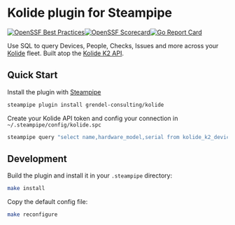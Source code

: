 # Kolide plugin for Steampipe
[![OpenSSF Best Practices](https://www.bestpractices.dev/projects/8741/badge)](https://www.bestpractices.dev/projects/8741)[![OpenSSF Scorecard](https://api.securityscorecards.dev/projects/github.com/grendel-consulting/steampipe-plugin-kolide/badge)](https://securityscorecards.dev/viewer/?uri=github.com/grendel-consulting/steampipe-plugin-kolide)[![Go Report Card](https://goreportcard.com/badge/github.com/grendel-consulting/steampipe-plugin-kolide)](https://goreportcard.com/report/github.com/grendel-consulting/steampipe-plugin-kolide)

Use SQL to query Devices, People, Checks, Issues and more across your [Kolide](https://www.kolide.com/) fleet. Built atop the [Kolide K2 API](https://www.kolide.com/docs/developers/api).

## Quick Start

Install the plugin with [Steampipe](https://steampipe.io)

```zsh
steampipe plugin install grendel-consulting/kolide
```

Create your Kolide API token and config your connection in `~/.steampipe/config/kolide.spc`

```zsh
steampipe query "select name,hardware_model,serial from kolide_k2_device;"
```

## Development

Build the plugin and install it in your `.steampipe` directory:

```zsh
make install
```

Copy the default config file:

```zsh
make reconfigure
```
